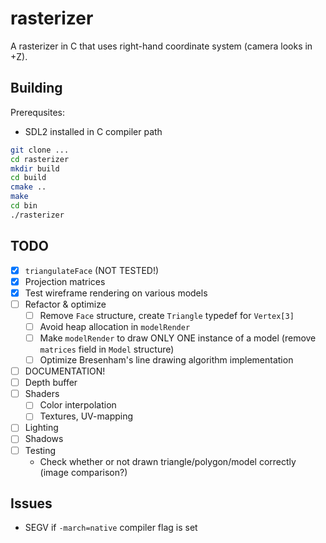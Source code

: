 # rasterizer

A rasterizer in C that uses right-hand coordinate system (camera looks in +Z).

## Building

Prerequsites:
- SDL2 installed in C compiler path

```bash
git clone ...
cd rasterizer
mkdir build
cd build
cmake ..
make
cd bin
./rasterizer
```

## TODO
- [x] `triangulateFace` (NOT TESTED!)
- [x] Projection matrices
- [x] Test wireframe rendering on various models
- [ ] Refactor & optimize
    - [ ] Remove `Face` structure, create `Triangle` typedef for `Vertex[3]`
    - [ ] Avoid heap allocation in `modelRender`
    - [ ] Make `modelRender` to draw ONLY ONE instance of a model (remove `matrices` field in `Model` structure)
    - [ ] Optimize Bresenham's line drawing algorithm implementation
- [ ] DOCUMENTATION!
- [ ] Depth buffer
- [ ] Shaders
    - [ ] Color interpolation
    - [ ] Textures, UV-mapping
- [ ] Lighting
- [ ] Shadows
- [ ] Testing
    - Check whether or not drawn triangle/polygon/model correctly (image comparison?)

## Issues
- SEGV if `-march=native` compiler flag is set
